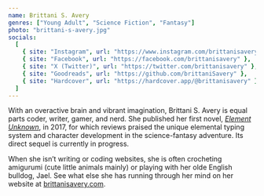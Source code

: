 ```yaml
---
name: Brittani S. Avery
genres: ["Young Adult", "Science Fiction", "Fantasy"]
photo: "brittani-s-avery.jpg"
socials:
  [
    { site: "Instagram", url: "https://www.instagram.com/brittanisavery" },
    { site: "Facebook", url: "https://facebook.com/brittanisavery" },
    { site: "X (Twitter)", url: "https://twitter.com/brittanisavery" },
    { site: "Goodreads", url: "https://github.com/brittaniSavery" },
    { site: "Hardcover", url: "https://hardcover.app/@brittanisavery" },
  ]
---
```


With an overactive brain and vibrant imagination, Brittani S. Avery is equal parts coder, writer, gamer, and nerd. She published her first novel, [_Element Unknown_](https://a.co/d/aT3onAA), in 2017, for which reviews praised the unique elemental typing system and character development in the science-fantasy adventure. Its direct sequel is currently in progress.

When she isn’t writing or coding websites, she is often crocheting amigurumi (cute little animals mainly) or playing with her olde English bulldog, Jael. See what else she has running through her mind on her website at [brittanisavery.com](https://brittanisavery.com).
